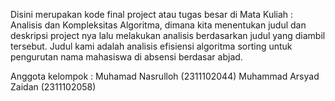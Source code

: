 Disini merupakan kode final project atau tugas besar di Mata Kuliah : Analisis dan Kompleksitas Algoritma, dimana kita menentukan judul dan deskripsi project nya lalu melakukan analisis berdasarkan judul yang diambil tersebut. Judul kami adalah analisis efisiensi algoritma sorting untuk pengurutan nama mahasiswa di absensi berdasar abjad.

Anggota kelompok :
Muhamad Nasrulloh          (2311102044)
Muhammad Arsyad Zaidan     (2311102058)
